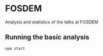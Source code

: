 # FOSDEM
Analysis and statistics of the talks at FOSDEM

## Running the basic analysis

```
npm start
```

